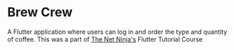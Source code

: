 # Brew Crew

A Flutter application where users can log in and order the type and quantity of coffee. This was a part of <a href="https://www.youtube.com/channel/UCW5YeuERMmlnqo4oq8vwUpg">The Net Ninja's</a> Flutter Tutorial Course
